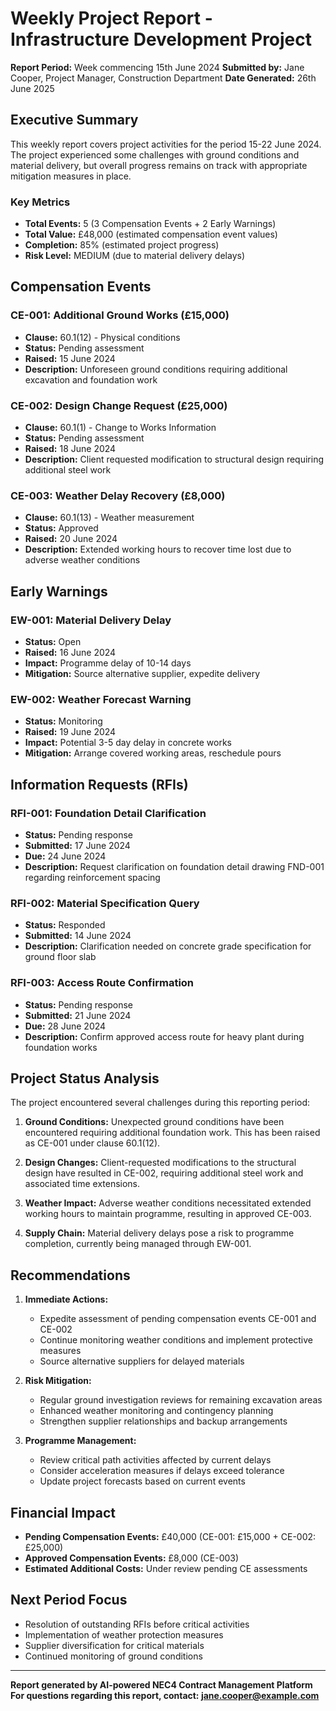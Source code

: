 # Weekly Project Report - Infrastructure Development Project
**Report Period:** Week commencing 15th June 2024
**Submitted by:** Jane Cooper, Project Manager, Construction Department
**Date Generated:** 26th June 2025

## Executive Summary

This weekly report covers project activities for the period 15-22 June 2024. The project experienced some challenges with ground conditions and material delivery, but overall progress remains on track with appropriate mitigation measures in place.

### Key Metrics
- **Total Events:** 5 (3 Compensation Events + 2 Early Warnings)
- **Total Value:** £48,000 (estimated compensation event values)
- **Completion:** 85% (estimated project progress)
- **Risk Level:** MEDIUM (due to material delivery delays)

## Compensation Events

### CE-001: Additional Ground Works (£15,000)
- **Clause:** 60.1(12) - Physical conditions
- **Status:** Pending assessment
- **Raised:** 15 June 2024
- **Description:** Unforeseen ground conditions requiring additional excavation and foundation work

### CE-002: Design Change Request (£25,000)
- **Clause:** 60.1(1) - Change to Works Information
- **Status:** Pending assessment
- **Raised:** 18 June 2024
- **Description:** Client requested modification to structural design requiring additional steel work

### CE-003: Weather Delay Recovery (£8,000)
- **Clause:** 60.1(13) - Weather measurement
- **Status:** Approved
- **Raised:** 20 June 2024
- **Description:** Extended working hours to recover time lost due to adverse weather conditions

## Early Warnings

### EW-001: Material Delivery Delay
- **Status:** Open
- **Raised:** 16 June 2024
- **Impact:** Programme delay of 10-14 days
- **Mitigation:** Source alternative supplier, expedite delivery

### EW-002: Weather Forecast Warning
- **Status:** Monitoring
- **Raised:** 19 June 2024
- **Impact:** Potential 3-5 day delay in concrete works
- **Mitigation:** Arrange covered working areas, reschedule pours

## Information Requests (RFIs)

### RFI-001: Foundation Detail Clarification
- **Status:** Pending response
- **Submitted:** 17 June 2024
- **Due:** 24 June 2024
- **Description:** Request clarification on foundation detail drawing FND-001 regarding reinforcement spacing

### RFI-002: Material Specification Query
- **Status:** Responded
- **Submitted:** 14 June 2024
- **Description:** Clarification needed on concrete grade specification for ground floor slab

### RFI-003: Access Route Confirmation
- **Status:** Pending response
- **Submitted:** 21 June 2024
- **Due:** 28 June 2024
- **Description:** Confirm approved access route for heavy plant during foundation works

## Project Status Analysis

The project encountered several challenges during this reporting period:

1. **Ground Conditions:** Unexpected ground conditions have been encountered requiring additional foundation work. This has been raised as CE-001 under clause 60.1(12).

2. **Design Changes:** Client-requested modifications to the structural design have resulted in CE-002, requiring additional steel work and associated time extensions.

3. **Weather Impact:** Adverse weather conditions necessitated extended working hours to maintain programme, resulting in approved CE-003.

4. **Supply Chain:** Material delivery delays pose a risk to programme completion, currently being managed through EW-001.

## Recommendations

1. **Immediate Actions:**
   - Expedite assessment of pending compensation events CE-001 and CE-002
   - Continue monitoring weather conditions and implement protective measures
   - Source alternative suppliers for delayed materials

2. **Risk Mitigation:**
   - Regular ground investigation reviews for remaining excavation areas
   - Enhanced weather monitoring and contingency planning
   - Strengthen supplier relationships and backup arrangements

3. **Programme Management:**
   - Review critical path activities affected by current delays
   - Consider acceleration measures if delays exceed tolerance
   - Update project forecasts based on current events

## Financial Impact

- **Pending Compensation Events:** £40,000 (CE-001: £15,000 + CE-002: £25,000)
- **Approved Compensation Events:** £8,000 (CE-003)
- **Estimated Additional Costs:** Under review pending CE assessments

## Next Period Focus

- Resolution of outstanding RFIs before critical activities
- Implementation of weather protection measures
- Supplier diversification for critical materials
- Continued monitoring of ground conditions

---
**Report generated by AI-powered NEC4 Contract Management Platform**
**For questions regarding this report, contact: jane.cooper@example.com**